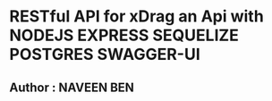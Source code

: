 # RESTful API for xDrag an Api with NODEJS EXPRESS SEQUELIZE POSTGRES SWAGGER-UI

## Author : NAVEEN BEN
